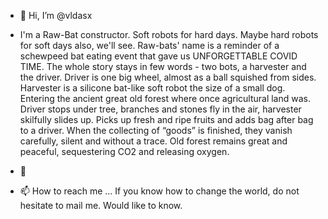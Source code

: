 - 👋 Hi, I’m @vldasx
- I'm a Raw-Bat constructor. Soft robots for hard days. Maybe hard robots for soft days also, we'll see. 
Raw-bats' name is a reminder of a schewpeed bat eating event that gave us UNFORGETTABLE COVID TIME. 
The whole story stays in few words - two bots, a harvester and the driver. Driver is one big wheel, 
almost as a ball squished from sides. Harvester is a silicone bat-like soft robot the size of a small dog. 
Entering the ancient great old forest where once agricultural land was. Driver stops under tree, branches 
and stones fly in the air, harvester skilfully slides up. Picks up fresh and ripe fruits and adds bag after 
bag to a driver. When the collecting of “goods” is finished, they vanish carefully, silent and without a 
trace. Old forest remains great and peaceful, sequestering CO2 and releasing oxygen.

- 💞️ 
- 📫 How to reach me ... If you know how to change the world, do not hesitate to mail me. Would like to know.

<!---
vldasx/vldasx is a ✨ special ✨ repository because its `README.md` (this file) appears on your GitHub profile.
You can click the Preview link to take a look at your changes.
--->
